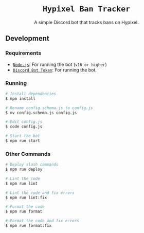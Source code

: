 <div align="center">

# `Hypixel Ban Tracker`

A simple Discord bot that tracks bans on Hypixel.

</div>

## Development

### Requirements

- [`Node.js`](https://nodejs.org/en/): For running the bot (`v16 or higher`)
- [`Discord Bot Token`](https://discord.com/developers/applications): For running the bot.

### Running

```bash
# Install dependencies
$ npm install

# Rename config.schema.js to config.js
$ mv config.schema.js config.js

# Edit config.js
$ code config.js

# Start the bot
$ npm run start
```

### Other Commands

```bash
# Deploy slash commands
$ npm run deploy

# Lint the code
$ npm run lint

# Lint the code and fix errors
$ npm run lint:fix

# Format the code
$ npm run format

# Format the code and fix errors
$ npm run format:fix
```
